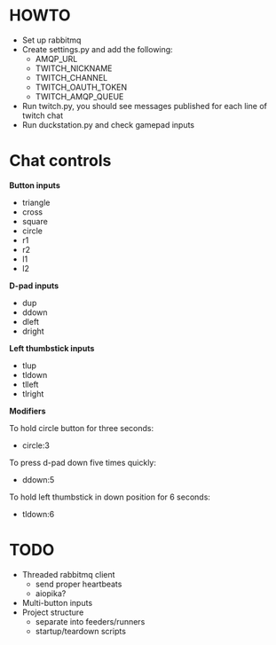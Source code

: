 # HOWTO
* Set up rabbitmq
* Create settings.py and add the following:
  * AMQP_URL
  * TWITCH_NICKNAME
  * TWITCH_CHANNEL
  * TWITCH_OAUTH_TOKEN
  * TWITCH_AMQP_QUEUE
* Run twitch.py, you should see messages published for each line of twitch chat
* Run duckstation.py and check gamepad inputs


# Chat controls
**Button inputs**
* triangle
* cross
* square
* circle
* r1
* r2
* l1
* l2

**D-pad inputs**
* dup
* ddown
* dleft
* dright

**Left thumbstick inputs**
* tlup
* tldown
* tlleft
* tlright

**Modifiers**

To hold circle button for three seconds:
* circle:3

To press d-pad down five times quickly:
* ddown:5

To hold left thumbstick in down position for 6 seconds:
* tldown:6

# TODO
* Threaded rabbitmq client
  * send proper heartbeats
  * aiopika?
* Multi-button inputs
* Project structure
  * separate into feeders/runners
  * startup/teardown scripts
